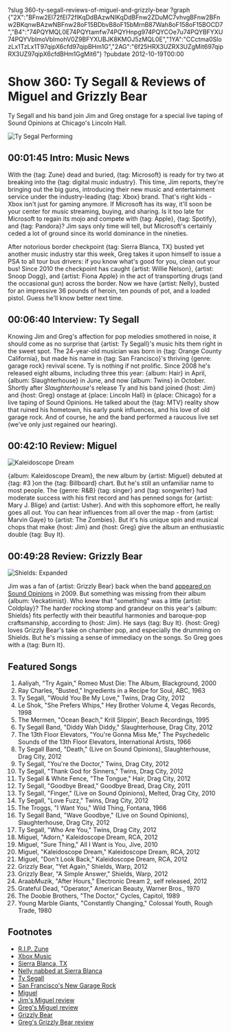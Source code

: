 ?slug 360-ty-segall-reviews-of-miguel-and-grizzly-bear
?graph {"2X":"BFnw2El72fEl72fIKqDdBAzwNIKqDdBFnw2ZDuMC7vhvgBFnw2BFnw2BKqnwBAzwNBFnw28oF15BDbvB8oF15bMrnB87Wah8oF158oF15BOCD7","B4":"74PQYMQL0E74PQYtamfw74PQYHnpg974PQYCOe7u74PQYBFYXU74PQYVbImoVbImohV0Z9BFYXUBJK8KMOJ5zMQL0E","1YA":"CCctma0SlozLx1TzLx1T97qipX6cfd97qipBHm1G","2AG":"6f25HRX3UZRX3UZgMit697qipRX3UZ97qipX6cfdBHm1GgMit6"}
?pubdate 2012-10-19T00:00

# Show 360: Ty Segall & Reviews of Miguel and Grizzly Bear
Ty Segall and his band join Jim and Greg onstage for a special live taping of Sound Opinions at Chicago's Lincoln Hall.

![Ty Segal Performing](https://static.soundopinions.org/images/2012/tysegall.jpg)

## 00:01:45 Intro: Music News
With the {tag: Zune} dead and buried, {tag: Microsoft} is ready for try two at breaking into the {tag: digital music industry}. This time, Jim reports, they're bringing out the big guns, introducing their new music and entertainment service under the industry-leading {tag: Xbox} brand. That's right kids - Xbox isn't just for gaming anymore. If Microsoft has its way, it'll soon be your center for music streaming, buying, and sharing. Is it too late for Microsoft to regain its mojo and compete with {tag: Apple}, {tag: Spotify}, and {tag: Pandora}? Jim says only time will tell, but Microsoft's certainly ceded a lot of ground since its world dominance in the nineties.

After notorious border checkpoint {tag: Sierra Blanca, TX} busted yet another music industry star this week, Greg takes it upon himself to issue a PSA to all tour bus drivers: if you know what's good for you, clean out your bus! Since 2010 the checkpoint has caught {artist: Willie Nelson}, {artist: Snoop Dogg}, and {artist: Fiona Apple} in the act of transporting drugs (and the occasional gun) across the border. Now we have {artist: Nelly}, busted for an impressive 36 pounds of heroin, ten pounds of pot, and a loaded pistol. Guess he'll know better next time.

## 00:06:40 Interview: Ty Segall
Knowing Jim and Greg's affection for pop melodies smothered in noise, it should come as no surprise that {artist: Ty Segall}'s music hits them right in the sweet spot. The 24-year-old musician was born in {tag: Orange County California}, but made his name in {tag: San Francisco}'s thriving {genre: garage rock} revival scene. Ty is nothing if not prolific. Since 2008 he's released eight albums, including three this year: {album: Hair} in April, {album: Slaughterhouse} in June, and now {album: Twins} in October. Shortly after *Slaughterhouse*'s release Ty and his band joined {host: Jim} and {host: Greg} onstage at {place: Lincoln Hall} in {place: Chicago} for a live taping of Sound Opinions. He talked about the {tag: MTV} reality show that ruined his hometown, his early punk influences, and his love of old garage rock. And of course, he and the band performed a raucous live set (we've only just regained our hearing).

## 00:42:10 Review: Miguel
![Kaleidoscope Dream](https://static.soundopinions.org/assets/360/1YA0.jpg)

{album: Kaleidoscope Dream}, the new album by {artist: Miguel} debuted at {tag: #3 }on the {tag: Billboard} chart. But he's still an unfamiliar name to most people. The {genre: R&B} {tag: singer} and {tag: songwriter} had moderate success with his first record and has penned songs for {artist: Mary J. Blige} and {artist: Usher}. And with this sophomore effort, he really goes all out. You can hear influences from all over the map - from {artist: Marvin Gaye} to {artist: The Zombies}. But it's his unique spin and musical chops that make {host: Jim} and {host: Greg} give the album an enthusiastic double {tag: Buy It}.

## 00:49:28 Review: Grizzly Bear
![Shields: Expanded](https://static.soundopinions.org/assets/360/2AG0.jpg)

Jim was a fan of {artist: Grizzly Bear} back when the band [appeared on Sound Opinions](show/206) in 2009. But something was missing from their album {album: Veckatimist}. Who knew that "something" was a little {artist: Coldplay}? The harder rocking stomp and grandeur on this year's {album: Shields} fits perfectly with their beautiful harmonies and baroque-pop craftsmanship, according to {host: Jim}. He says {tag: Buy It}. {host: Greg} loves Grizzly Bear's take on chamber pop, and especially the drumming on Shields. But he's missing a sense of immediacy on the songs. So Greg goes with a {tag: Burn It}.

                                                                

## Featured Songs
1. Aaliyah, "Try Again," Romeo Must Die: The Album, Blackground, 2000
2. Ray Charles, "Busted," Ingredients in a Recipe for Soul, ABC, 1963
3. Ty Segall, "Would You Be My Love," Twins, Drag City, 2012
4. Le Shok, "She Prefers Whips," Hey Brother Volume 4, Vegas Records, 1998
5. The Mermen, "Ocean Beach," Krill Slippin', Beach Recordings, 1995
6. Ty Segall Band, "Diddy Wah Diddy," Slaughterhouse, Drag City, 2012
7. The 13th Floor Elevators, "You're Gonna Miss Me," The Psychedelic Sounds of the 13th Floor Elevators, International Artists, 1966
8. Ty Segall Band, "Death," (Live on Sound Opinions), Slaughterhouse, Drag City, 2012
9. Ty Segall, "You're the Doctor," Twins, Drag City, 2012
10. Ty Segall, "Thank God for Sinners," Twins, Drag City, 2012
11. Ty Segall & White Fence, "The Tongue," Hair, Drag City, 2012
12. Ty Segall, "Goodbye Bread," Goodbye Bread, Drag City, 2011
13. Ty Segall, "Finger," (Live on Sound Opinions), Melted, Drag City, 2010
14. Ty Segall, "Love Fuzz," Twins, Drag City, 2012
15. The Troggs, "I Want You," Wild Thing, Fontana, 1966
16. Ty Segall Band, "Wave Goodbye," (Live on Sound Opinions), Slaughterhouse, Drag City, 2012
17. Ty Segall, "Who Are You," Twins, Drag City, 2012
18. Miguel, "Adorn," Kaleidoscope Dream, RCA, 2012
19. Miguel, "Sure Thing," All I Want is You, Jive, 2010
20. Miguel, "Kaleidoscope Dream," Kaleidoscope Dream, RCA, 2012
21. Miguel, "Don't Look Back," Kaleidoscope Dream, RCA, 2012
22. Grizzly Bear, "Yet Again," Shields, Warp, 2012
23. Grizzly Bear, "A Simple Answer," Shields, Warp, 2012
24. AraabMuzik, "After Hours," Electronic Dream 2, self released, 2012
25. Grateful Dead, "Operator," American Beauty, Warner Bros., 1970
26. The Doobie Brothers, "The Doctor," Cycles, Capitol, 1989
27. Young Marble Giants, "Constantly Changing," Colossal Youth, Rough Trade, 1980

## Footnotes
- [R.I.P. Zune](http://www.engadget.com/2011/10/03/zune-is-dead-long-live-zune/)
- [Xbox Music](http://www.nytimes.com/2012/10/15/technology/xbox-music-leads-microsofts-new-push-to-challenge-itunes.html?pagewanted=all)
- [Sierra Blanca, TX](http://www.vulture.com/2012/09/why-do-celebrities-drive-through-sierra-blanca-fiona-apple-drugs.html)
- [Nelly nabbed at Sierra Blanca](http://www.kvia.com/news/Rapper-Nelly-s-tour-bus-stopped-at-Sierra-Blanca-checkpoint-bodyguard-arrested-for-heroin-pot/16951822)
- [Ty Segall](http://ty-segall.com/)
- [San Francisco's New Garage Rock](http://pitchfork.com/features/articles/7951-positive-destruction-san-franciscos-new-garage-rock/)
- [Miguel](http://www.officialmiguel.com/home)
- [Jim's Miguel review](http://www.wbez.org/blogs/jim-derogatis/2012-10/miguel-proves-be-potent-voice-rb-103230)
- [Greg's Miguel review](http://articles.chicagotribune.com/2012-10-12/entertainment/chi-miguel-album-review-kaleidoscope-dream-reviewed-20121012_1_album-review-miguel-eras)
- [Grizzly Bear](http://grizzly-bear.net/)
- [Greg's Grizzly Bear review](http://www.wbez.org/blogs/jim-derogatis/2012-10/grizzly-bear-broadens-its-horizons-103173)
